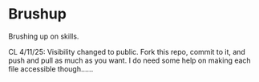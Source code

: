 # Brushup
Brushing up on skills.

CL 4/11/25: Visibility changed to public. Fork this repo, commit to it, and push and pull as much as you want.
I do need some help on making each file accessible though......
